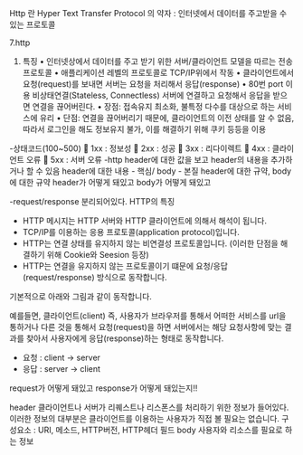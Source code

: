 
Http 란
Hyper Text Transfer Protocol 의 약자
: 인터넷에서 데이터를 주고받을 수 있는 프로토콜

7.http
1. 특징
•	인터넷상에서 데이터를 주고 받기 위한 서버/클라이언트 모델을 따르는 전송 프로토콜
•	애플리케이션 레벨의 프로토콜로 TCP/IP위에서 작동
•	클라이언트에서 요청(request)를 보내면 서버는 요청을 처리해서 응답(response)
•	80번 port 이용
비상태연결(Stateless, Connectless)
서버에 연결하고 요청해서 응답을 받으면 연결을 끊어버린다.
•	장점: 접속유지 최소화, 불특정 다수를 대상으로 하는 서비스에 유리
•	단점: 연결을 끊어버리기 때문에, 클라이언트의 이전 상태를 알 수 없음, 따라서 로그인을 해도 정보유지 불가, 이를 해결하기 위해 쿠키 등등을 이용

-상태코드(100~500)
	1xx : 정보성
	2xx : 성공
	3xx : 리다이렉트
	4xx : 클라이언트 오류
	5xx : 서버 오류
-http header에 대한 값을 보고 header의 내용을 추가하거나 할 수 있음
header에 대한 내용 - 핵심/ body - 본질
header에 대한 규약, body에 대한 규약
header가 어떻게 돼있고 body가 어떻게 돼있고

-request/response 분리되어있다. 
HTTP의 특징
- HTTP 메시지는 HTTP 서버와 HTTP 클라이언트에 의해서 해석이 됩니다.
- TCP/IP를 이용하는 응용 프로토콜(application protocol)입니다.
- HTTP는 연결 상태를 유지하지 않는 비연결성 프로토콜입니다. (이러한 단점을 해결하기 위해 Cookie와 Seesion 등장)
- HTTP는 연결을 유지하지 않는 프로토콜이기 떄문에 요청/응답(request/response) 방식으로 동작합니다.

기본적으로 아래와 그림과 같이 동작합니다.

 

예를들면, 클라이언트(client) 즉, 사용자가 브라우저를 통해서 어떠한 서비스를 url을 통하거나 다른 것을 통해서 요청(request)을 하면 서버에서는 해당 요청사항에 맞는 결과를 찾아서 사용자에게 응답(response)하는 형태로 동작합니다.

- 요청 : client -> server
- 응답 : server -> client


request가 어떻게 돼있고 response가 어떻게 돼있는지!!

header
클라이언트나 서버가 리퀘스트나 리스폰스를 처리하기 위한 정보가 들어있다. 
이러한 정보의 대부분은 클라이언트를 이용하는 사용자가 직접 볼 필요는 없습니다.
구성요소 : URI, 메소드, HTTP버전, HTTP헤더 필드
body
사용자와 리소스를 필요로 하는 정보

